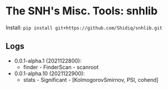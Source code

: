 # The SNH's Misc. Tools: snhlib

Install: `pip install git+https://github.com/Shidiq/snhlib.git`

## Logs
- 0.0.1-alpha.1 (2021122800):
  - finder - FinderScan - scanroot
- 0.0.1-alpha.10 (2021122900):
  - stats - Significant - [KolmogorovSmirnov, PSI, cohend]